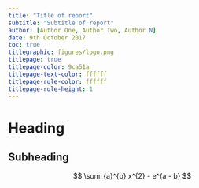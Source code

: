 ```yaml
---
title: "Title of report"
subtitle: "Subtitle of report"
author: [Author One, Author Two, Author N]
date: 9th October 2017
toc: true
titlegraphic: figures/logo.png
titlepage: true
titlepage-color: 9ca51a
titlepage-text-color: ffffff
titlepage-rule-color: ffffff
titlepage-rule-height: 1
---
```


# Heading

## Subheading

$$
\sum_{a}^{b} x^{2} - e^{a - b}
$$
